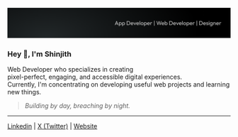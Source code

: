 ![shinjith tagline](https://github.com/shnjd/shnjd/blob/main/.github/images/cover.png)

### Hey 👋, I'm Shinjith

Web Developer who specializes in creating<br />
pixel-perfect, engaging, and accessible digital experiences.<br />
Currently, I'm concentrating on developing useful web projects and learning new things.

> *Building by day, breaching by night.*

------

[Linkedin](https://www.linkedin.com/in/shinjithkanhangad) | [X (Twitter)](https://twitter.com/shnjd_) | [Website](https://shnjd.com/)
